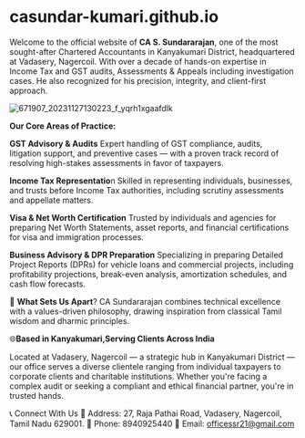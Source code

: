 # casundar-kumari.github.io
 Welcome to the official website of **CA S. Sundararajan**, one of the most sought-after Chartered Accountants in Kanyakumari District, headquartered at Vadasery, Nagercoil. With over a decade of hands-on expertise in Income Tax and GST audits, Assessments & Appeals including investigation cases. He also recognized for his precision, integrity, and client-first approach.

 ![671907_20231127130223_f_yqrh1xgaafdlk](https://github.com/user-attachments/assets/5fc9a387-d1f2-44bd-9233-69c967c311fb)
 
**Our Core Areas of Practice:**


**GST Advisory & Audits** Expert handling of GST compliance, audits, litigation support, and preventive cases — with a proven track record of resolving high-stakes assessments in favor of taxpayers.

**Income Tax Representatio**n Skilled in representing individuals, businesses, and trusts before Income Tax authorities, including scrutiny assessments and appellate matters.

**Visa & Net Worth Certification** Trusted by individuals and agencies for preparing Net Worth Statements, asset reports, and financial certifications for visa and immigration processes.

**Business Advisory & DPR Preparation** Specializing in preparing Detailed Project Reports (DPRs) for vehicle loans and commercial projects, including profitability projections, break-even analysis, amortization schedules, and cash flow forecasts.

🧭 **What Sets Us Apart**? CA Sundararajan combines technical excellence with a values-driven philosophy, drawing inspiration from classical Tamil wisdom and dharmic principles.

🌐**Based in Kanyakumari,Serving Clients Across India**

Located at Vadasery, Nagercoil — a strategic hub in Kanyakumari District — our office serves a diverse clientele ranging from individual taxpayers to corporate clients and charitable institutions. Whether you're facing a complex audit or seeking a compliant and ethical financial partner, you're in trusted hands.

📞 Connect With Us 🏢 Address: 27, Raja Pathai Road, Vadasery, Nagercoil, Tamil Nadu 629001. 📱 Phone: 8940925440 📧 Email: officessr21@gmail.com

